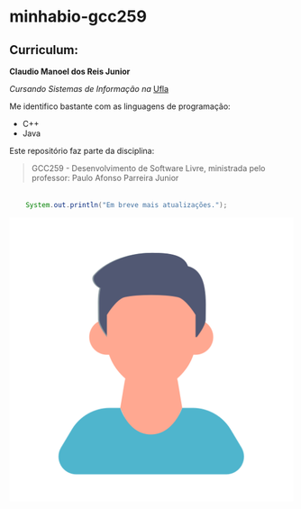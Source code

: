 # minhabio-gcc259

## Curriculum:
**Claudio Manoel dos Reis Junior**

*Cursando Sistemas de Informação na* [Ufla](www.ufla.br "Site na Universidade Federal de Lavras")

Me identifico bastante com as linguagens de programação:
* C++
* Java

Este repositório faz parte da disciplina:
>GCC259 - Desenvolvimento de Software Livre, ministrada
>pelo professor: Paulo Afonso Parreira Junior

```Java
    
    System.out.println("Em breve mais atualizações.");
```

![Avatar Perfil](https://github.com/claudioreisjr/minhabio-gcc259/blob/main/avatar-de-perfil.png)
